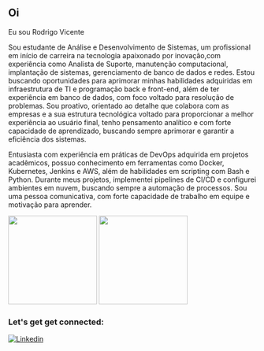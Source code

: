 ## Oi

Eu sou Rodrigo Vicente

Sou estudante de Análise e Desenvolvimento de Sistemas, um profissional em início de carreira na tecnologia apaixonado por inovação,com experiência como Analista de Suporte, manutenção computacional, implantação de sistemas, gerenciamento de banco de dados e redes. Estou buscando oportunidades para aprimorar minhas habilidades adquiridas em infraestrutura de TI e programação back e front-end, além de ter experiência em banco de dados, com foco voltado para resolução de problemas. Sou proativo, orientado ao detalhe que colabora com  as empresas e a sua estrutura tecnológica voltado para proporcionar a melhor experiência ao usuário final, tenho pensamento analítico e com forte capacidade de aprendizado, buscando sempre aprimorar e garantir a eficiência dos sistemas.

Entusiasta com experiência em práticas de DevOps adquirida em projetos acadêmicos, possuo conhecimento em ferramentas como Docker, Kubernetes, Jenkins e AWS, além de habilidades em scripting com Bash e Python. Durante meus projetos, implementei pipelines de CI/CD e configurei ambientes em nuvem, buscando sempre a automação de processos. Sou uma pessoa comunicativa, com forte capacidade de trabalho em equipe e motivação para aprender.

<div>

<img height ="180cm" src="https://github-readme-stats.vercel.app/api?username=rgovicente&show_icons=true&theme=tokyonight"/>
<img height="180cm" src="https://github-readme-stats.vercel.app/api/top-langs/?username=rgovicente&layout=compact&theme=tokyonight"/>

</div>

### Let's get  get connected:

[![Linkedin](https://img.shields.io/badge/LinkedIn-0077B5?style=for-the-badge&logo=linkedin&logoColor=white)](https://www.linkedin.com/in/rodrigo-vicente-85907a206/)



</div>

          
